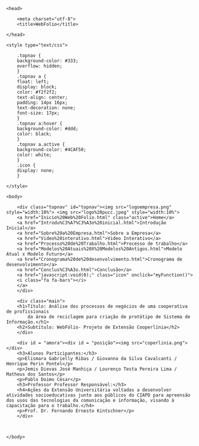 

<!DOCTYPE html>
<html>
    
    <head>
        
        <meta charset="utf-8">
        <title>WebFolio</title>
        
    </head>
    
    <style type="text/css">
        
        .topnav {
        background-color: #333;
        overflow: hidden;
        }
        .topnav a {
        float: left;
        display: block;
        color: #f2f2f2;
        text-align: center;
        padding: 14px 16px;
        text-decoration: none;
        font-size: 17px;
        }
        .topnav a:hover {
        background-color: #ddd;
        color: black;
        }
        .topnav a.active {
        background-color: #4CAF50;
        color: white;
        }
        .icon {
        display: none;
        }    
          
    </style>
    
    <body>

        <div class="topnav" id="topnav"><img src="logoempresa.png" style="width:10%"> <img src="logo%20pucc.jpeg" style="width:10%">
        <a href="Inicio%20Web%20Folio.html" class="active">Home</a>
        <a href="Introdu%C3%A7%C3%A3o%20inicial.html">Introdução Inicial</a>
        <a href="Sobre%20a%20Empresa.html">Sobre a Empresa</a>
        <a href="Video%20interativo.html">Video Interativo</a>
        <a href="Processo%20de%20Trabalho.html">Processo de trabalho</a>
        <a href="Modelos%20Atuais%20X%20Modelos%20Antigos.html">Modelo Atual x Modelo Futuro</a>
        <a href="Cronograma%20de%20desenvolvimento.html">Cronograma de desenvolvimento</a>
        <a href="Conclus%C3%A3o.html">Conclusão</a>
        <a href="javascript:void(0);" class="icon" onclick="myFunction()">
        <i class="fa fa-bars"></i>
        </a>
        </div>
        
        <div class="main">
        <h1>Título: Análise dos processos de negócios de uma cooperativa de profissionais
            da área de reciclagem para criação de protótipo de Sistema de Informação.</h1>
        <h2>Subtítulo: WebFólio- Projeto de Extensão Cooperlínia</h2>
        </div>
        
        <div id = "amora"><div id = "posição"><img src="coperlinia.png"></div>
        <h3>Alunos Participantes:</h3>
        <p>Elismara Gabrielly Ribas / Giovanna da Silva Cavalcanti / Henrique Perin Pontel</p> 
        <p>Jemis Dievas José Manhiça / Lourenço Testa Pereira Lima / Matheus dos Santos</p>  
        <p>Pablo Doimo César</p>
        <h3>Professor Professor Responsável:</h3>
        <h4>Ações da Extensão Universitária voltadas a desenvolver atividades socioeducativas junto aos públicos do CIAPD para apreensão dos usos das tecnologias da comunicação e informação, visando à capacitação para o trabalho.</h4>
        <p>Prof. Dr. Fernando Ernesto Kintschner</p>
        </div>
        
        
       
    </body>
    
</html>
